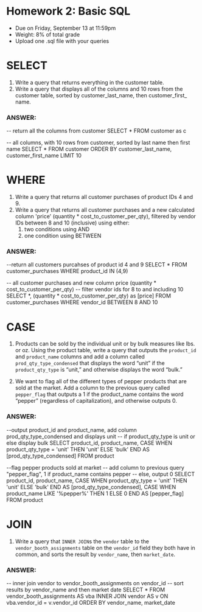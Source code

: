 # Homework 2: Basic SQL 

-  	Due on Friday, September 13 at 11:59pm
-  	Weight: 8% of total grade
-  	Upload one .sql file with your queries

# SELECT
1. Write a query that returns everything in the customer table.
2. Write a query that displays all of the columns and 10 rows from the customer table, sorted by customer_last_name, then customer_first_ name.

### ANSWER:
-- return all the columns from customer
SELECT *
FROM customer as c

-- all columns, with 10 rows from customer, sorted by last name then first name
SELECT *
FROM customer
ORDER BY customer_last_name, customer_first_name
LIMIT 10


# WHERE
1. Write a query that returns all customer purchases of product IDs 4 and 9.
2. Write a query that returns all customer purchases and a new calculated column 'price' (quantity * cost_to_customer_per_qty), filtered by vendor IDs between 8 and 10 (inclusive) using either:
	1.  two conditions using AND
	2.  one condition using BETWEEN


### ANSWER:
--return all customers purcahses of product id 4 and 9
SELECT *
FROM customer_purchases
WHERE product_id IN (4,9)

-- all customer purchases and new column price (quantity * cost_to_customer_per_qty)
-- filter vendor ids for 8 to and including 10
SELECT *, (quantity * cost_to_customer_per_qty) as [price]
FROM customer_purchases
WHERE vendor_id BETWEEN 8 AND 10



# CASE
1. Products can be sold by the individual unit or by bulk measures like lbs. or oz. Using the product table, write a query that outputs the `product_id` and `product_name` columns and add a column called `prod_qty_type_condensed` that displays the word “unit” if the `product_qty_type` is “unit,” and otherwise displays the word “bulk.”

2. We want to flag all of the different types of pepper products that are sold at the market. Add a column to the previous query called `pepper_flag` that outputs a 1 if the product_name contains the word “pepper” (regardless of capitalization), and otherwise outputs 0.


### ANSWER:
--output product_id and product_name, add column prod_qty_type_condensed and displays unit 
-- if product_qty_type is unit or else display bulk
SELECT product_id, product_name, 
	CASE WHEN product_qty_type = 'unit'
		THEN 'unit'
	ELSE 'bulk'
	END AS [prod_qty_type_condensed]
FROM product

--flag pepper products sold at market
-- add column to previous query "pepper_flag", 1 if product_name contains pepper
-- else, output 0
SELECT product_id, product_name, 
	CASE WHEN product_qty_type = 'unit'
		THEN 'unit'
	ELSE 'bulk'
	END AS [prod_qty_type_condensed],
	CASE WHEN product_name LIKE '%pepper%'
		THEN 1
	ELSE 0
	END AS [pepper_flag]
FROM product



# JOIN
1. Write a query that `INNER JOIN`s the `vendor` table to the `vendor_booth_assignments` table on the `vendor_id` field they both have in common, and sorts the result by `vendor_name`, then `market_date`.


### ANSWER:
-- inner join vendor to vendor_booth_assignments on vendor_id
-- sort results by vendor_name and then market date
SELECT *
FROM vendor_booth_assignments AS vba
INNER JOIN vendor AS v
	ON vba.vendor_id = v.vendor_id
ORDER BY vendor_name, market_date